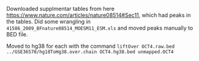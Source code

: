 Downloaded supplmentar tables from here https://www.nature.com/articles/nature08514#Sec11, which had peaks in the tables. Did some wrangling in `41586_2009_BFnature08514_MOESM11_ESM.xls` and moved peaks manually to BED file. 

Moved to hg38 for each with the command
`liftOver OCT4.raw.bed ../GSE36570/hg18ToHg38.over.chain OCT4.hg38.bed unmapped.OCT4`

